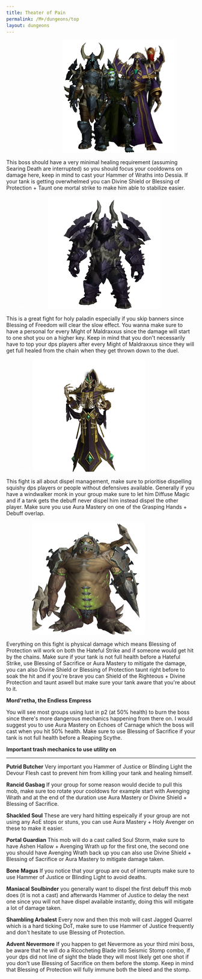```yaml
---
title: Theater of Pain
permalink: /M+/dungeons/top
layout: dungeons
---
```


<a style="color: white">
    Affront of Challengers
    <img src="/assets/img/dungeons/affront.png" class="dungeon_boss"/>
</a>

This boss should have a very minimal healing requirement (assuming Searing Death are interrupted) so you should focus your cooldowns on damage here, keep in mind to cast your Hammer of Wraths into Dessia. If your tank is getting overwhelmed you can Divine Shield or Blessing of Protection + Taunt one mortal strike to make him able to stabilize easier.

<a style="color: white">
    Xav the Unfallen
    <img src="/assets/img/dungeons/xav.png" class="dungeon_boss"/>
</a>

This is a great fight for holy paladin especially if you skip banners since Blessing of Freedom will clear the slow effect. You wanna make sure to have a personal for every Might of Maldraxxus since the damage will start to one shot you on a higher key. Keep in mind that you don't necessarily have to top your dps players after every Might of Maldraxxus since they will get full healed from the chain when they get thrown down to the duel.

<a style="color: white">
    Kul'tharok
    <img src="/assets/img/dungeons/kul-tharok.png" class="dungeon_boss"/>
</a>

This fight is all about dispel management, make sure to prioritise dispelling squishy dps players or people without defensives available. Generally if you have a windwalker monk in your group make sure to let him Diffuse Magic and if a tank gets the debuff never dispel him instead dispel the other player. Make sure you use Aura Mastery on one of the Grasping Hands + Debuff overlap.

<a style="color: white">
    Gorechop
    <img src="/assets/img/dungeons/gorechop.png" class="dungeon_boss"/>
</a>

Everything on this fight is physical damage which means Blessing of Protection will work on both the Hateful Strike and if someone would get hit by the chains. Make sure if your tank is not full health before a Hateful Strike, use Blessing of Sacrifice or Aura Mastery to mitigate the damage, you can also Divine Shield or Blessing of Protection taunt right before to soak the hit and if you're brave you can Shield of the Righteous + Divine Protection and taunt aswell but make sure your tank aware that you're about to it.

**Mord'retha, the Endless Empress**

You will see most groups using lust in p2 (at 50% health) to burn the boss since there's more dangerous mechanics happening from there on. I would suggest you to use Aura Mastery on Echoes of Carnage which the boss will cast when you hit 50% health. Make sure to use Blessing of Sacrifice if your tank is not full health before a Reaping Scythe.

**Important trash mechanics to use utility on**

---
**Putrid Butcher** Very important you Hammer of Justice or Blinding Light the Devour Flesh cast to prevent him from killing your tank and healing himself.

**Rancid Gasbag** If your group for some reason would decide to pull this mob, make sure too rotate your cooldows for example start with Avenging Wrath and at the end of the duration use Aura Mastery or Divine Shield + Blessing of Sacrifice.

**Shackled Soul** These are very hard hitting espeically if your group are not using any AoE stops or stuns, you can use Aura Mastery + Holy Avenger on these to make it easier.

**Portal Guardian** This mob will do a cast called Soul Storm, make sure to have Ashen Hallow + Avenging Wrath up for the first one, the second one you should have Avenging Wrath back up you can also use Divine Shield + Blessing of Sacrifice or Aura Mastery to mitigate damage taken.

**Bone Magus** If you notice that your group are out of interrupts make sure to use Hammer of Justice or Blinding Light to avoid deaths.

**Maniacal Soulbinder** you generally want to dispel the first debuff this mob does (it is not a cast) and afterwards Hammer of Justice to delay the next one since you will not have dispel available instantly, doing this will mitigate a lot of damage taken.

**Shambling Arbalest** Every now and then this mob will cast Jagged Quarrel which is a hard ticking DoT, make sure to use Hammer of Justice frequently and don't hesitate to use Blessing of Protection.

**Advent Nevermore** If you happen to get Nevermore as your third mini boss, be aware that he will do a Ricocheting Blade into Seismic Stomp combo, if your dps did not line of sight the blade they will most likely get one shot if you don't use Blessing of Sacrifice on them before the stomp. Keep in mind that Blessing of Protection will fully immune both the bleed and the stomp.
